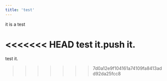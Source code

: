 ```yaml
---
title: 'test'
---
```

it is a test

<!-- more -->

<<<<<<< HEAD
test it.push it.
=======
test it.
>>>>>>> 7d0a12e9f104161a74109fa8413add92da25fcc8
